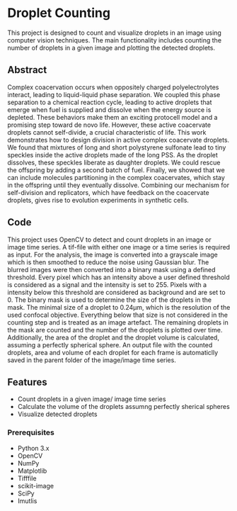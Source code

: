 # Droplet Counting

This project is designed to count and visualize droplets in an image using computer vision techniques. The main functionality includes counting the number of droplets in a given image and plotting the detected droplets.

## Abstract
Complex coacervation occurs when oppositely charged polyelectrolytes interact, leading to liquid-liquid phase separation. We coupled this phase separation to a chemical reaction cycle, leading to active droplets that emerge when fuel is supplied and dissolve when the energy source is depleted. These behaviors make them an exciting protocell model and a promising step toward de novo life. However, these active coacervate droplets cannot self-divide, a crucial characteristic of life. This work demonstrates how to design division in active complex coacervate droplets. We found that mixtures of long and short polystyrene sulfonate lead to tiny speckles inside the active droplets made of the long PSS. As the droplet dissolves, these speckles liberate as daughter droplets. We could rescue the offspring by adding a second batch of fuel. Finally, we showed that we can include molecules partitioning in the complex coacervates, which stay in the offspring until they eventually dissolve. Combining our mechanism for self-division and replicators, which have feedback on the coacervate droplets, gives rise to evolution experiments in synthetic cells.

## Code

This project uses OpenCV to detect and count droplets in an image or image time series. A tif-file with either one image or a time series is required as input. For the analysis, the image is converted into a grayscale image which is then smoothed to reduce the noise using Gaussian blur. The blurred images were then converted into a binary mask using a defined threshold. Every pixel which has an intensity above a user defined threshold is considered as a signal and the intensity is set to 255. Pixels with a intensity below this threshold are considered as background and are set to 0. The binary mask is used to determine the size of the droplets in the mask. The minimal size of a droplet to 0.24μm, which is the resolution of the used confocal objective. Everything below that size is not considered in the counting step and is treated as an image artefact. The remaining droplets in the mask are counted and the number of the droplets is plotted over time. Additionally, the area of the droplet and the droplet volume is calculated, assuming a perfectly spherical sphere. An output file with the counted droplets, area and volume of each droplet for each frame is automaticlly saved in the parent folder of the image/image time series. 

## Features

- Count droplets in a given image/ image time series
- Calculate the volume of the droplets assumng perfectly sherical spheres
- Visualize detected droplets

### Prerequisites

- Python 3.x
- OpenCV
- NumPy
- Matplotlib
- Tifffile
- scikit-image
- SciPy
- Imutlis
